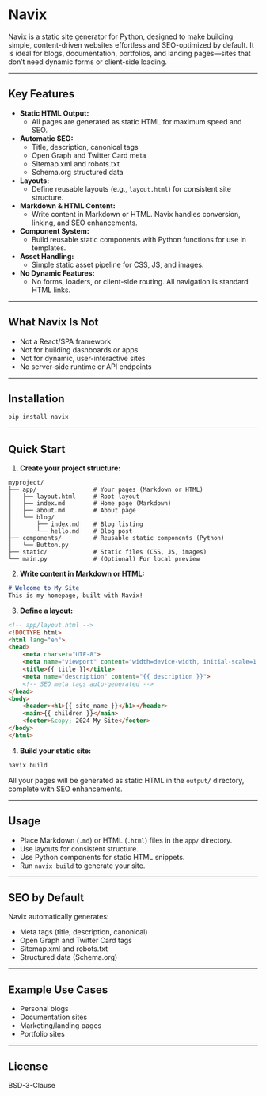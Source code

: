 # Navix

Navix is a static site generator for Python, designed to make building simple, content-driven websites effortless and SEO-optimized by default. It is ideal for blogs, documentation, portfolios, and landing pages—sites that don’t need dynamic forms or client-side loading.

---

## Key Features

- **Static HTML Output:**
  - All pages are generated as static HTML for maximum speed and SEO.
- **Automatic SEO:**
  - Title, description, canonical tags
  - Open Graph and Twitter Card meta
  - Sitemap.xml and robots.txt
  - Schema.org structured data
- **Layouts:**
  - Define reusable layouts (e.g., `layout.html`) for consistent site structure.
- **Markdown & HTML Content:**
  - Write content in Markdown or HTML. Navix handles conversion, linking, and SEO enhancements.
- **Component System:**
  - Build reusable static components with Python functions for use in templates.
- **Asset Handling:**
  - Simple static asset pipeline for CSS, JS, and images.
- **No Dynamic Features:**
  - No forms, loaders, or client-side routing. All navigation is standard HTML links.

---

## What Navix Is Not

- Not a React/SPA framework
- Not for building dashboards or apps
- Not for dynamic, user-interactive sites
- No server-side runtime or API endpoints

---

## Installation

```bash
pip install navix
```

---

## Quick Start

1. **Create your project structure:**

```
myproject/
├── app/                # Your pages (Markdown or HTML)
│   ├── layout.html     # Root layout
│   ├── index.md        # Home page (Markdown)
│   ├── about.md        # About page
│   └── blog/
│       ├── index.md    # Blog listing
│       └── hello.md    # Blog post
├── components/         # Reusable static components (Python)
│   └── Button.py
├── static/             # Static files (CSS, JS, images)
└── main.py             # (Optional) For local preview
```

2. **Write content in Markdown or HTML:**

```markdown
# Welcome to My Site
This is my homepage, built with Navix!
```

3. **Define a layout:**

```html
<!-- app/layout.html -->
<!DOCTYPE html>
<html lang="en">
<head>
    <meta charset="UTF-8">
    <meta name="viewport" content="width=device-width, initial-scale=1.0">
    <title>{{ title }}</title>
    <meta name="description" content="{{ description }}">
    <!-- SEO meta tags auto-generated -->
</head>
<body>
    <header><h1>{{ site_name }}</h1></header>
    <main>{{ children }}</main>
    <footer>&copy; 2024 My Site</footer>
</body>
</html>
```

4. **Build your static site:**

```bash
navix build
```

All your pages will be generated as static HTML in the `output/` directory, complete with SEO enhancements.

---

## Usage

- Place Markdown (`.md`) or HTML (`.html`) files in the `app/` directory.
- Use layouts for consistent structure.
- Use Python components for static HTML snippets.
- Run `navix build` to generate your site.

---

## SEO by Default

Navix automatically generates:
- Meta tags (title, description, canonical)
- Open Graph and Twitter Card tags
- Sitemap.xml and robots.txt
- Structured data (Schema.org)

---

## Example Use Cases

- Personal blogs
- Documentation sites
- Marketing/landing pages
- Portfolio sites

---

## License

BSD-3-Clause 